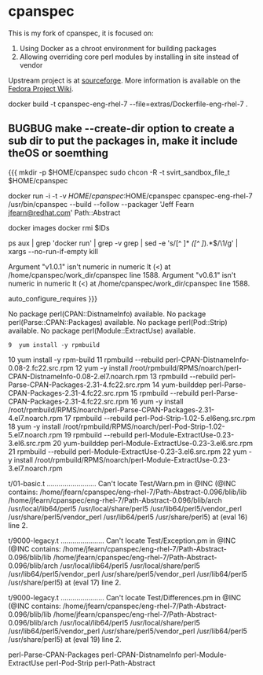 # cpanspec

This is my fork of cpanspec, it is focused on:

1. Using Docker as a chroot environment for building packages
1. Allowing overriding core perl modules by installing in site instead of vendor

Upstream project is at [sourceforge](http://cpanspec.sourceforge.net/). More information is available on the [Fedora Project Wiki](http://fedoraproject.org/wiki/Perl/cpanspec).

docker build -t cpanspec-eng-rhel-7 --file=extras/Dockerfile-eng-rhel-7 .

## BUGBUG make --create-dir option to create a sub dir to put the packages in, make it include theOS or soemthing ##
{{{
mkdir -p $HOME/cpanspec
sudo chcon -R -t svirt_sandbox_file_t $HOME/cpanspec

docker run -i -t -v $HOME/cpanspec:$HOME/cpanspec cpanspec-eng-rhel-7  /usr/bin/cpanspec --build --follow --packager 'Jeff Fearn <jfearn@redhat.com>' Path::Abstract


docker images 
docker rmi $IDs

ps aux | grep 'docker run' | grep -v grep | sed -e 's/[^ ]* *\([^ ]*\).*$/\1/g' | xargs --no-run-if-empty kill

Argument "v1.0.1" isn't numeric in numeric lt (<) at /home/cpanspec/work_dir/cpanspec line 1588.
Argument "v0.6.1" isn't numeric in numeric lt (<) at /home/cpanspec/work_dir/cpanspec line 1588.


auto_configure_requires
}}}


No package perl(CPAN::DistnameInfo) available.
No package perl(Parse::CPAN::Packages) available.
No package perl(Pod::Strip) available.
No package perl(Module::ExtractUse) available.


    9  yum install -y rpmbuild
   10  yum install -y rpm-build
   11  rpmbuild --rebuild perl-CPAN-DistnameInfo-0.08-2.fc22.src.rpm 
   12  yum -y install /root/rpmbuild/RPMS/noarch/perl-CPAN-DistnameInfo-0.08-2.el7.noarch.rpm
   13  rpmbuild --rebuild perl-Parse-CPAN-Packages-2.31-4.fc22.src.rpm 
   14  yum-builddep perl-Parse-CPAN-Packages-2.31-4.fc22.src.rpm
   15  rpmbuild --rebuild perl-Parse-CPAN-Packages-2.31-4.fc22.src.rpm 
   16  yum -y install /root/rpmbuild/RPMS/noarch/perl-Parse-CPAN-Packages-2.31-4.el7.noarch.rpm 
   17  rpmbuild --rebuild perl-Pod-Strip-1.02-5.el6eng.src.rpm 
   18  yum -y install /root/rpmbuild/RPMS/noarch/perl-Pod-Strip-1.02-5.el7.noarch.rpm 
   19  rpmbuild --rebuild perl-Module-ExtractUse-0.23-3.el6.src.rpm 
   20  yum-builddep perl-Module-ExtractUse-0.23-3.el6.src.rpm 
   21  rpmbuild --rebuild perl-Module-ExtractUse-0.23-3.el6.src.rpm 
   22  yum -y install /root/rpmbuild/RPMS/noarch/perl-Module-ExtractUse-0.23-3.el7.noarch.rpm 

t/01-basic.t ......................... Can't locate Test/Warn.pm in @INC (@INC contains: /home/jfearn/cpanspec/eng-rhel-7/Path-Abstract-0.096/blib/lib /home/jfearn/cpanspec/eng-rhel-7/Path-Abstract-0.096/blib/arch /usr/local/lib64/perl5 /usr/local/share/perl5 /usr/lib64/perl5/vendor_perl /usr/share/perl5/vendor_perl /usr/lib64/perl5 /usr/share/perl5) at (eval 16) line 2.

t/9000-legacy.t ...................... Can't locate Test/Exception.pm in @INC (@INC contains: /home/jfearn/cpanspec/eng-rhel-7/Path-Abstract-0.096/blib/lib /home/jfearn/cpanspec/eng-rhel-7/Path-Abstract-0.096/blib/arch /usr/local/lib64/perl5 /usr/local/share/perl5 /usr/lib64/perl5/vendor_perl /usr/share/perl5/vendor_perl /usr/lib64/perl5 /usr/share/perl5) at (eval 17) line 2.

t/9000-legacy.t ...................... Can't locate Test/Differences.pm in @INC (@INC contains: /home/jfearn/cpanspec/eng-rhel-7/Path-Abstract-0.096/blib/lib /home/jfearn/cpanspec/eng-rhel-7/Path-Abstract-0.096/blib/arch /usr/local/lib64/perl5 /usr/local/share/perl5 /usr/lib64/perl5/vendor_perl /usr/share/perl5/vendor_perl /usr/lib64/perl5 /usr/share/perl5) at (eval 19) line 2.


perl-Parse-CPAN-Packages perl-CPAN-DistnameInfo perl-Module-ExtractUse perl-Pod-Strip perl-Path-Abstract 
